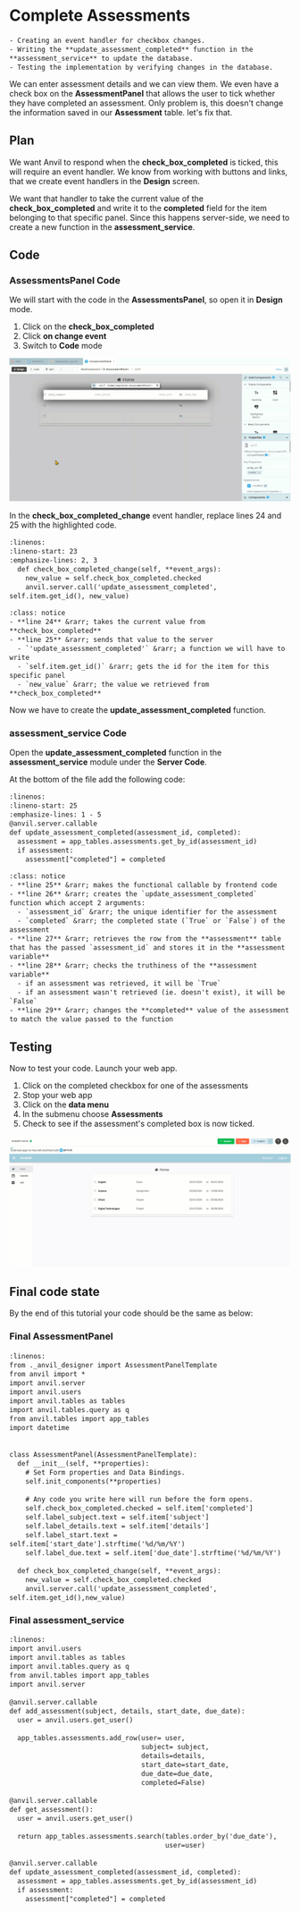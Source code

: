 # Complete Assessments

```{topic} In this tutorial you will:
- Creating an event handler for checkbox changes.
- Writing the **update_assessment_completed** function in the **assessment_service** to update the database.
- Testing the implementation by verifying changes in the database.
```

We can enter assessment details and we can view them. We even have a check box on the **AssessmentPanel** that allows the user to tick whether they have completed an assessment. Only problem is, this doesn't change the information saved in our **Assessment** table. let's fix that.

## Plan

We want Anvil to respond when the **check_box_completed** is ticked, this will require an event handler. We know from working with buttons and links, that we create event handlers in the **Design** screen.

We want that handler to take the current value of the **check_box_completed** and write it to the **completed** field for the item belonging to that specific panel. Since this happens server-side, we need to create a new function in the **assessment_service**.

## Code

### AssessmentsPanel Code

We will start with the code in the **AssessmentsPanel**, so open it in **Design** mode.

1. Click on the **check_box_completed**
2. Click **on change event** 
3. Switch to **Code** mode

![event](./assets/img/26/event.gif)

In the **check_box_completed_change** event handler, replace lines 24 and 25 with the highlighted code.

```{code-block} python
:linenos:
:lineno-start: 23
:emphasize-lines: 2, 3
  def check_box_completed_change(self, **event_args):
    new_value = self.check_box_completed.checked
    anvil.server.call('update_assessment_completed', self.item.get_id(), new_value)
```

```{admonition} Code explaination
:class: notice
- **line 24** &rarr; takes the current value from **check_box_completed**
- **line 25** &rarr; sends that value to the server
  - `'update_assessment_completed'` &rarr; a function we will have to write
  - `self.item.get_id()` &rarr; gets the id for the item for this specific panel
  - `new_value` &rarr; the value we retrieved from **check_box_completed**
```

Now we have to create the **update_assessment_completed** function.

### assessment_service Code

Open the **update_assessment_completed** function in the **assessment_service** module under the **Server Code**.

At the bottom of the file add the following code:

```{code-block} python
:linenos:
:lineno-start: 25
:emphasize-lines: 1 - 5
@anvil.server.callable
def update_assessment_completed(assessment_id, completed):
  assessment = app_tables.assessments.get_by_id(assessment_id)
  if assessment:
    assessment["completed"] = completed
```

```{admonition} Code explaination
:class: notice
- **line 25** &rarr; makes the functional callable by frontend code
- **line 26** &rarr; creates the `update_assessment_completed` function which accept 2 arguments:
  - `assessment_id` &rarr; the unique identifier for the assessment
  - `completed` &rarr; the completed state (`True` or `False`) of the assessment
- **line 27** &rarr; retrieves the row from the **assessment** table that has the passed `assessment_id` and stores it in the **assessment variable**
- **line 28** &rarr; checks the truthiness of the **assessment variable**
  - if an assessment was retrieved, it will be `True`
  - if an assessment wasn't retrieved (ie. doesn't exist), it will be `False`
- **line 29** &rarr; changes the **completed** value of the assessment to match the value passed to the function
```

## Testing

Now to test your code. Launch your web app.

1. Click on the completed checkbox for one of the assessments
2. Stop your web app
3. Click on the **data menu**
4. In the submenu choose **Assessments**
5. Check to see if the assessment's completed box is now ticked.

![testing](./assets/img/26/testing.gif)

## Final code state

By the end of this tutorial your code should be the same as below:

### Final AssessmentPanel

```{code-block} python
:linenos:
from ._anvil_designer import AssessmentPanelTemplate
from anvil import *
import anvil.server
import anvil.users
import anvil.tables as tables
import anvil.tables.query as q
from anvil.tables import app_tables
import datetime


class AssessmentPanel(AssessmentPanelTemplate):
  def __init__(self, **properties):
    # Set Form properties and Data Bindings.
    self.init_components(**properties)

    # Any code you write here will run before the form opens.
    self.check_box_completed.checked = self.item['completed']
    self.label_subject.text = self.item['subject']
    self.label_details.text = self.item['details']
    self.label_start.text = self.item['start_date'].strftime('%d/%m/%Y')
    self.label_due.text = self.item['due_date'].strftime('%d/%m/%Y')

  def check_box_completed_change(self, **event_args):
    new_value = self.check_box_completed.checked
    anvil.server.call('update_assessment_completed', self.item.get_id(),new_value)
```

### Final assessment_service

```{code-block} python
:linenos:
import anvil.users
import anvil.tables as tables
import anvil.tables.query as q
from anvil.tables import app_tables
import anvil.server

@anvil.server.callable
def add_assessment(subject, details, start_date, due_date):
  user = anvil.users.get_user()
  
  app_tables.assessments.add_row(user= user,
                                 subject= subject,
                                 details=details,
                                 start_date=start_date,
                                 due_date=due_date,
                                 completed=False)

@anvil.server.callable
def get_assessment():
  user = anvil.users.get_user()

  return app_tables.assessments.search(tables.order_by('due_date'),
                                       user=user)

@anvil.server.callable
def update_assessment_completed(assessment_id, completed):
  assessment = app_tables.assessments.get_by_id(assessment_id)
  if assessment:
    assessment["completed"] = completed
```